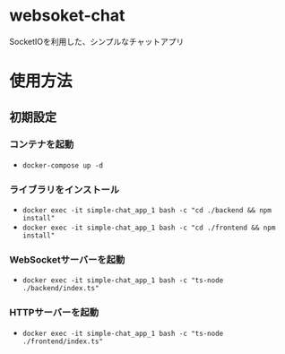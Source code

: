 # websoket-chat
SocketIOを利用した、シンプルなチャットアプリ

# 使用方法
## 初期設定
### コンテナを起動
- `docker-compose up -d`

### ライブラリをインストール
- `docker exec -it simple-chat_app_1 bash -c "cd ./backend && npm install"`
- `docker exec -it simple-chat_app_1 bash -c "cd ./frontend && npm install"`

### WebSocketサーバーを起動
- `docker exec -it simple-chat_app_1 bash -c "ts-node ./backend/index.ts"`

### HTTPサーバーを起動
- `docker exec -it simple-chat_app_1 bash -c "ts-node ./frontend/index.ts"`
